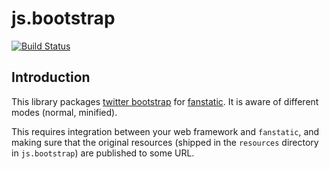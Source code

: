 # js.bootstrap

[![Build Status](https://travis-ci.org/MiCHiLU/js.bootstrap.svg?branch=master)](https://travis-ci.org/MiCHiLU/js.bootstrap)

## Introduction

This library packages [twitter bootstrap](http://fanstatic.org) for [fanstatic](http://getbootstrap.com). It is aware of different modes (normal, minified).

This requires integration between your web framework and `fanstatic`,
and making sure that the original resources (shipped in the `resources`
directory in `js.bootstrap`) are published to some URL.
